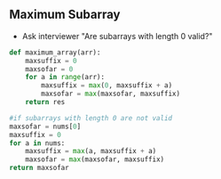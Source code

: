 ## Maximum Subarray
- Ask interviewer "Are subarrays with length 0 valid?"
```python
def maximum_array(arr):
	maxsuffix = 0
	maxsofar = 0 
	for a in range(arr):
		maxsuffix = max(0, maxsuffix + a)
		maxsofar = max(maxsofar, maxsuffix)
	return res

#if subarrays with length 0 are not valid
maxsofar = nums[0]
maxsuffix = 0
for a in nums:
    maxsuffix = max(a, maxsuffix + a)
    maxsofar = max(maxsofar, maxsuffix)
return maxsofar

```